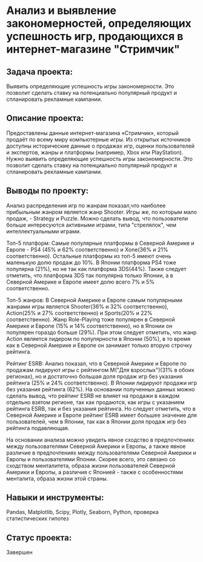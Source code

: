# Анализ и выявление закономерностей, определяющих успешность игр, продающихся в интернет-магазине "Стримчик"

## Задача проекта:

Выявить определяющие успешность игры закономерности. Это позволит сделать ставку на потенциально популярный продукт и спланировать рекламные кампании.

## Описание проекта:

Предоставлены данные интернет-магазина «Стримчик», который продаёт по всему миру компьютерные игры. Из открытых источников доступны исторические данные о продажах игр, оценки пользователей и экспертов, жанры и платформы (например, Xbox или PlayStation). Нужно выявить определяющие успешность игры закономерности. Это позволит сделать ставку на потенциально популярный продукт и спланировать рекламные кампании.


## Выводы по проекту:

Анализ распределения игр по жанрам показал,что наиболее прибыльным жанром является жанр Shooter. Игры же, по которым мало продаж, - Strategy и Puzzle. Можно сделать вывод, что пользователи больше интересуются активными играми, типа "стрелялок", чем интеллектуальными играми.

Топ-5 платформ: Самые популярные платформы в Северной Америке и Европе - PS4 (45% и 62% соответственно) и Xone(36% и 21% соответственно). Остальные платформы из топ-5 имеют очень маленькую долю продаж до 10%. В Японии платформа PS4 тоже популярна (21%), но не так как платформа 3DS(44%). Также следует отметить, что платформа 3DS так популярна только Японии, а в Северной Америке и Европе имеет долю всего 7% и 5% соответственно.

Топ-5 жанров: В Северной Америке и Европе самым популярными жанрами игры является Shooter(36% и 32% соответственно), Action(25% и 27% соответственно) и Sports(20% и 22% соответственно). Жанр Role-Playing тоже популярен в Северной Америке и Европе (15% и 14% соответственно), но в Японии он популярен гораздо больше (29%). При этом следует отметить, что жанр Action является лидером по популярности в Японии (50%), в то время как в Северной Америке и Европе он занимает только вторую строчку рейтинга.

Рейтинг ESRB: Анализ показал, что в Северной Америке и Европе по продажам лидируют игры с рейтингом М("Для взрослых")(31% в обоих регионах), но и достаточно большая доля продаж игр без указания рейтинга (25% и 24% соответственно). В Японии лидируют продажи игр без указания рейтинга (62%). На основании полученных данных можно сделать вывод, что рейтинг ESRB не влияет на продажи в каждом отдельно взятом регионе, так как продаются, как игры с указанием рейтинга ESRB, так и без указания рейтинга. Но следует отметить, что в Северной Америке и Европе рейтинг ESRB имеет большее значение для пользователей, чем в Японии, так как в Японии доля продаж игр без рейтинга подавляющая.

На основании анализа можно увидеть явное сходство в предпочтениях между пользователями Северной Америки и Европы, а также явное различие в предпочтениях между пользователями Северной Америки и Европы и пользователями Японии. Скорее всего, это связано со сходством менталитета, образа жизни пользователей Северной Америки и Европы, а различия с Японией - также с особенностями менталита, образа жизни этой страны.

## Навыки и инструменты:

Pandas, Matplotlib, Scipy, Plotly, Seaborn, Python, проверка статистических гипотез

## Статус проекта:

Завершен
